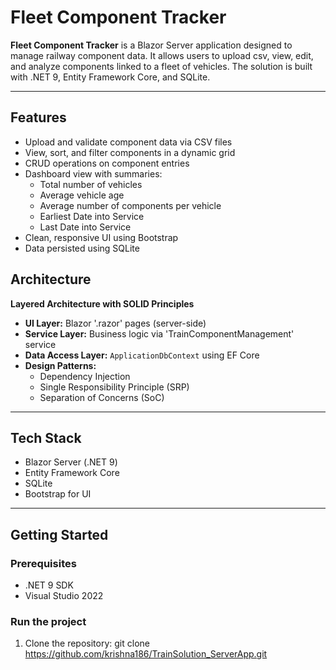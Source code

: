 #  Fleet Component Tracker

**Fleet Component Tracker** is a Blazor Server application designed to manage railway component data. It allows users to upload csv, view, edit, and analyze components linked to a fleet of vehicles. The solution is built with .NET 9, Entity Framework Core, and SQLite.

---

##  Features

- Upload and validate component data via CSV files
- View, sort, and filter components in a dynamic grid
- CRUD operations on component entries
- Dashboard view with summaries:
  - Total number of vehicles
  - Average vehicle age
  - Average number of components per vehicle
  - Earliest Date into Service
  - Last Date into Service
- Clean, responsive UI using Bootstrap
- Data persisted using SQLite 


##  Architecture

**Layered Architecture with SOLID Principles**

- **UI Layer:** Blazor '.razor' pages (server-side)
- **Service Layer:** Business logic via 'TrainComponentManagement' service
- **Data Access Layer:** `ApplicationDbContext` using EF Core
- **Design Patterns:**  
  - Dependency Injection  
  - Single Responsibility Principle (SRP)  
  - Separation of Concerns (SoC)

---

## Tech Stack

- Blazor Server (.NET 9)
- Entity Framework Core
- SQLite
- Bootstrap for UI

---

##  Getting Started

### Prerequisites
- .NET 9 SDK
- Visual Studio 2022



### Run the project

1. Clone the repository: git clone https://github.com/krishna186/TrainSolution_ServerApp.git
